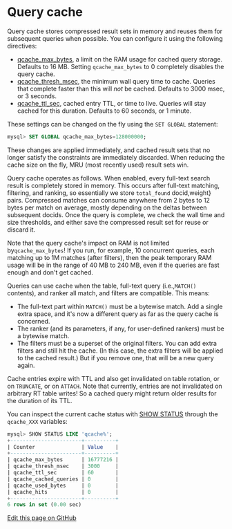# Query cache

Query cache stores compressed result sets in memory and reuses them for subsequent queries when possible. You can configure it using the following directives:

* [qcache_max_bytes](../Server_settings/Searchd.md#qcache_max_bytes), a limit on the RAM usage for cached query storage. Defaults to 16 MB. Setting `qcache_max_bytes` to 0 completely disables the query cache.
* [qcache_thresh_msec](../Server_settings/Searchd.md#qcache_thresh_msec), the minimum wall query time to cache. Queries that complete faster than this will *not* be cached. Defaults to 3000 msec, or 3 seconds.
* [qcache_ttl_sec](../Server_settings/Searchd.md#qcache_ttl_sec), cached entry TTL, or time to live. Queries will stay cached for this duration. Defaults to 60 seconds, or 1 minute.

These settings can be changed on the fly using the `SET GLOBAL` statement:

```sql
mysql> SET GLOBAL qcache_max_bytes=128000000;
```

These changes are applied immediately, and cached result sets that no longer satisfy the constraints are immediately discarded. When reducing the cache size on the fly, MRU (most recently used) result sets win.

Query cache operates as follows. When enabled, every full-text search result is completely stored in memory. This occurs after full-text matching, filtering, and ranking, so essentially we store `total_found` docid,weight} pairs. Compressed matches can consume anywhere from 2 bytes to 12 bytes per match on average, mostly depending on the deltas between subsequent docids. Once the query is complete, we check the wall time and size thresholds, and either save the compressed result set for reuse or discard it.

Note that the query cache's impact on RAM is not limited by`qcache_max_bytes`! If you run, for example, 10 concurrent queries, each matching up to 1M matches (after filters), then the peak temporary RAM usage will be in the range of 40 MB to 240 MB, even if the queries are fast enough and don't get cached.

Queries can use cache when the table, full-text query (i.e.,`MATCH()` contents), and ranker all match, and filters are compatible. This means:

*   The full-text part within `MATCH()` must be a bytewise match. Add a single extra space, and it's now a different query as far as the query cache is concerned.
*   The ranker (and its parameters, if any, for user-defined rankers) must be a bytewise match.
*   The filters must be a superset of the original filters. You can add extra filters and still hit the cache. (In this case, the extra filters will be applied to the cached result.) But if you remove one, that will be a new query again.

Cache entries expire with TTL and also get invalidated on table rotation, or on  `TRUNCATE`, or on `ATTACH`.  Note that currently, entries are not invalidated on arbitrary RT table writes! So a cached query might return older results for the duration of its TTL.

You can inspect the current cache status with [SHOW STATUS](../Node_info_and_management/Node_status.md#SHOW-STATUS) through the `qcache_XXX` variables:

```sql
mysql> SHOW STATUS LIKE 'qcache%';
+-----------------------+----------+
| Counter               | Value    |
+-----------------------+----------+
| qcache_max_bytes      | 16777216 |
| qcache_thresh_msec    | 3000     |
| qcache_ttl_sec        | 60       |
| qcache_cached_queries | 0        |
| qcache_used_bytes     | 0        |
| qcache_hits           | 0        |
+-----------------------+----------+
6 rows in set (0.00 sec)
```

[Edit this page on GitHub](https://github.com/manticoresoftware/manticoresearch/tree/master/manual/Searching/Query_cache.md)

<!-- proofread -->